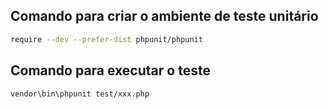 ## Comando para criar o ambiente de teste unitário

```bash
require --dev --prefer-dist phpunit/phpunit
```

## Comando para executar o teste

```bash
vendor\bin\phpunit test/xxx.php
```